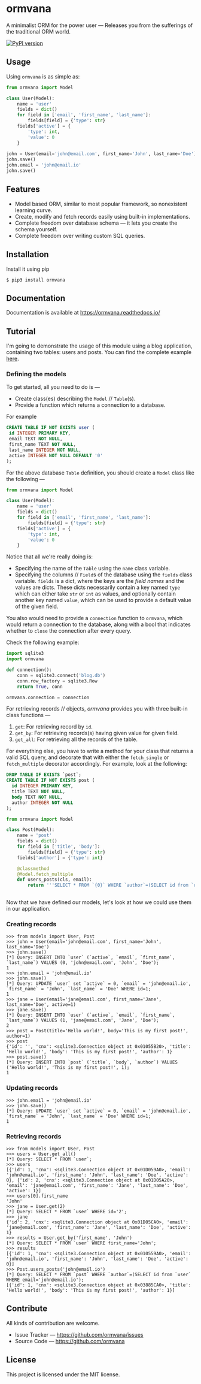 # ormvana
A minimalist ORM for the power user — Releases you from the sufferings of the traditional ORM world.

[![PyPI version](https://badge.fury.io/py/ormvana.svg)](https://badge.fury.io/py/ormvana)

## Usage

Using `ormvana` is as simple as:
```python
from ormvana import Model

class User(Model):
    name = 'user'
    fields = dict()
    for field in ['email', 'first_name', 'last_name']:
        fields[field] = {'type': str}
    fields['active'] = {
        'type': int,
        'value': 0
    }
    
john = User(email='john@email.com', first_name='John', last_name='Doe')
john.save()
john.email = 'john@email.io'
john.save()
```

## Features

- Model based ORM, similar to most popular framework, so nonexistent learning curve.
- Create, modify and fetch records easily using built-in implementations.
- Complete freedom over database schema — it lets you create the schema yourself.
- Complete freedom over writing custom SQL queries.

## Installation

Install it using pip
```console
$ pip3 install ormvana
```

## Documentation

Documentation is available at https://ormvana.readthedocs.io/

## Tutorial

I'm going to demonstrate the usage of this module using a blog application, containing two tables: users and posts. You 
can find the complete example [here](https://github.com/SkullTech/ormvana/tree/master/example/).

### Defining the models

To get started, all you need to do is —
- Create class(es) describing the `Model` // `Table`(s).
- Provide a function which 
returns a connection to a database. 

For example
```sql
CREATE TABLE IF NOT EXISTS user (
 id INTEGER PRIMARY KEY,
 email TEXT NOT NULL,
 first_name TEXT NOT NULL,
 last_name INTEGER NOT NULL,
 active INTEGER NOT NULL DEFAULT '0'
);
```

For the above database `Table` definition, you should create a `Model` class like the following —

```python
from ormvana import Model

class User(Model):
    name = 'user'
    fields = dict()
    for field in ['email', 'first_name', 'last_name']:
        fields[field] = {'type': str}
    fields['active'] = {
        'type': int,
        'value': 0
    }
```

Notice that all we're really doing is:
- Specifying the name of the `Table` using the `name` class variable.
- Specifying the columns // `Field`s of the database using the `fields` class variable. `fields` is a dict, where the 
keys are the _field names_ and the values are dicts. These dicts necessarily contain a key named `type` which can either take 
`str` or `int` as values, and optionally contain another key named `value`, which can be used to provide a default 
value of the given field.

You also would need to provide a `connection` function to `ormvana`, which would return a connection to the database, 
along with a bool that indicates whether to `close` the connection after every query.

Check the following example:
```python
import sqlite3
import ormvana

def connection():
    conn = sqlite3.connect('blog.db')
    conn.row_factory = sqlite3.Row
    return True, conn

ormvana.connection = connection
```

For retrieving records // objects, _ormvana_ provides you with three built-in class functions — 
1. `get`: For retrieving record by `id`. 
2. `get_by`: For retrieving records(s) having given value for given field.
3. `get_all`: For retrieving all the records of the table.

For everything else, you have to write a method for your class that returns a valid SQL query, and decorate that with 
either the `fetch_single` or `fetch_multiple` decorator accordingly. For example, look at the following:

```sql
DROP TABLE IF EXISTS `post`;
CREATE TABLE IF NOT EXISTS post (
  id INTEGER PRIMARY KEY,
  title TEXT NOT NULL,
  body TEXT NOT NULL,
  author INTEGER NOT NULL
);
```

```python
from ormvana import Model

class Post(Model):
    name = 'post'
    fields = dict()
    for field in ['title', 'body']:
        fields[field] = {'type': str}
    fields['author'] = {'type': int}

    @classmethod
    @Model.fetch_multiple
    def users_posts(cls, email):
        return '''SELECT * FROM `{0}` WHERE `author`=(SELECT id from `user` WHERE email='{1}');'''.format(cls.name,
                                                                                                          email)
```

Now that we have defined our models, let's look at how we could use them in our application.

### Creating records

```pycon
>>> from models import User, Post
>>> john = User(email='john@email.com', first_name='John', last_name='Doe')
>>> john.save()
[*] Query: INSERT INTO `user` (`active`, `email`, `first_name`, `last_name`) VALUES (0, 'john@email.com', 'John', 'Doe');
1
>>> john.email = 'john@email.io'
>>> john.save()
[*] Query: UPDATE `user` set `active` = 0, `email` = 'john@email.io', `first_name` = 'John', `last_name` = 'Doe' WHERE id=1;
1
>>> jane = User(email='jane@email.com', first_name='Jane', last_name='Doe', active=1)
>>> jane.save()
[*] Query: INSERT INTO `user` (`active`, `email`, `first_name`, `last_name`) VALUES (1, 'jane@email.com', 'Jane', 'Doe');
2
>>> post = Post(title='Hello world!', body='This is my first post!', author=1)
>>> post
{'id': '', 'cnx': <sqlite3.Connection object at 0x01055B20>, 'title': 'Hello world!', 'body': 'This is my first post!', 'author': 1}
>>> post.save()
[*] Query: INSERT INTO `post` (`title`, `body`, `author`) VALUES ('Hello world!', 'This is my first post!', 1);
1
```

### Updating records

```pycon
>>> john.email = 'john@email.io'
>>> john.save()
[*] Query: UPDATE `user` set `active` = 0, `email` = 'john@email.io', `first_name` = 'John', `last_name` = 'Doe' WHERE id=1;
1
```

### Retrieving records

```pycon
>>> from models import User, Post
>>> users = User.get_all()
[*] Query: SELECT * FROM `user`;
>>> users
[{'id': 1, 'cnx': <sqlite3.Connection object at 0x01D059A0>, 'email': 'john@email.io', 'first_name': 'John', 'last_name': 'Doe', 'active': 0}, {'id': 2, 'cnx': <sqlite3.Connection object at 0x01D05A20>, 'email': 'jane@email.com', 'first_name': 'Jane', 'last_name': 'Doe', 'active': 1}]
>>> users[0].first_name
'John'
>>> jane = User.get(2)
[*] Query: SELECT * FROM `user` WHERE id='2';
>>> jane
{'id': 2, 'cnx': <sqlite3.Connection object at 0x01D05CA0>, 'email': 'jane@email.com', 'first_name': 'Jane', 'last_name': 'Doe', 'active': 1}
>>> results = User.get_by('first_name', 'John')
[*] Query: SELECT * FROM `user` WHERE first_name='John';
>>> results
[{'id': 1, 'cnx': <sqlite3.Connection object at 0x010559A0>, 'email': 'john@email.io', 'first_name': 'John', 'last_name': 'Doe', 'active': 0}]
>>> Post.users_posts('john@email.io')
[*] Query: SELECT * FROM `post` WHERE `author`=(SELECT id from `user` WHERE email='john@email.io');
[{'id': 1, 'cnx': <sqlite3.Connection object at 0x03885CA0>, 'title': 'Hello world!', 'body': 'This is my first post!', 'author': 1}]
```

## Contribute

All kinds of contribution are welcome.

- Issue Tracker — https://github.com/ormvana/issues
- Source Code — https://github.com/ormvana

## License

This project is licensed under the MIT license.

